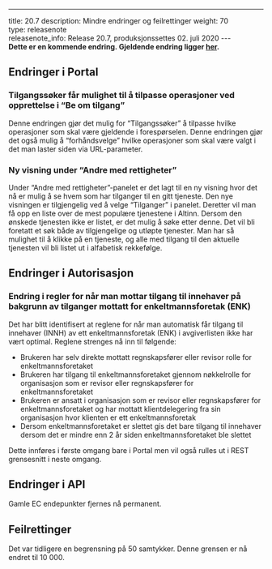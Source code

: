 ---
title: 20.7
description: Mindre endringer og feilrettinger
weight: 70
type: releasenote
releasenote_info: Release 20.7, produksjonssettes 02. juli 2020
--- 
**Dette er en kommende endring. Gjeldende endring ligger [her](../20-6).**

## Endringer i Portal

### Tilgangssøker får mulighet til å tilpasse operasjoner ved opprettelse i “Be om tilgang”

Denne endringen gjør det mulig for “Tilgangssøker” å tilpasse hvilke operasjoner som skal være gjeldende i forespørselen. Denne endringen gjør det også mulig å “forhåndsvelge” hvilke operasjoner som skal være valgt i det man laster siden via URL-parameter.

### Ny visning under “Andre med rettigheter”

Under “Andre med rettigheter”-panelet er det lagt til en ny visning hvor det nå er mulig å se hvem som har tilganger til en gitt tjeneste. Den nye visningen er tilgjengelig ved å velge “Tilganger” i panelet. Deretter vil man få opp en liste over de mest populære tjenestene i Altinn. Dersom den ønskede tjenesten ikke er listet, er det mulig å søke etter denne. Det vil bli foretatt et søk både av tilgjengelige og utløpte tjenester. Man har så mulighet til å klikke på en tjeneste, og alle med tilgang til den aktuelle tjenesten vil bli listet ut i alfabetisk rekkefølge.

## Endringer i Autorisasjon

### Endring i regler for når man mottar tilgang til innehaver på bakgrunn av tilganger mottatt for enkeltmannsforetak (ENK)

Det har blitt identifisert at reglene for når man automatisk får tilgang til innehaver (INNH) av ett enkeltmannsforetak (ENK) i avgiverlisten ikke har vært optimal. Reglene strenges nå inn til følgende:

- Brukeren har selv direkte mottatt regnskapsfører eller revisor rolle for enkeltmannsforetaket
- Brukeren har tilgang til enkeltmannsforetaket gjennom nøkkelrolle for organisasjon som er revisor eller regnskapsfører for enkeltmannsforetaket
- Brukeren er ansatt i organisasjon som er revisor eller regnskapsfører for enkeltmannsforetaket og har mottatt klientdelegering fra sin organisasjon hvor klienten er ett enkeltmannsforetak
- Dersom enkeltmannsforetaket er slettet gis det bare tilgang til innehaver dersom det er mindre enn 2 år siden enkeltmannsforetaket ble slettet

Dette innføres i første omgang bare i Portal men vil også rulles ut i REST grensesnitt i neste omgang.

## Endringer i API

Gamle EC endepunkter fjernes nå permanent.

## Feilrettinger

Det var tidligere en begrensning på 50 samtykker. Denne grensen er nå endret til 10 000.
